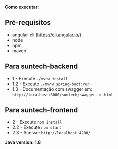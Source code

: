 **Como executar:**

## Pré-requisitos ###

* angular-cli (https://cli.angular.io/)
* node
* npm
* maven

## Para suntech-backend ###
* 1 - Execute `./mvnw install`
* 1.2 - Execute `./mvnw spring-boot:run`
* 1.3 - Documentação com swagger em: `http://localhost:8080/suntech/swagger-ui.html`


## Para suntech-frontend ###
* 2 - Execute `npm install`
* 2.2 - Execute `npm start`
* 2.3 - Acesse: `http://localhost:4200/`

**Java version: 1.8**